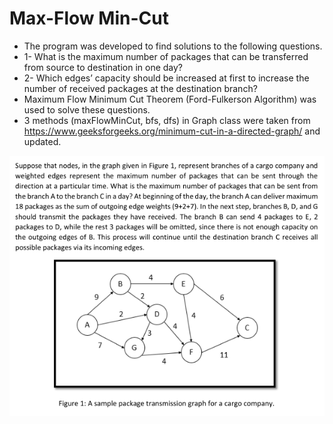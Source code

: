 # Max-Flow Min-Cut

- The program was developed to find solutions to the following questions.
- 1- What is the maximum number of packages that can be transferred from source to destination in one day?
- 2- Which edges’ capacity should be increased at first to increase the number of received packages at the destination branch?
- Maximum Flow Minimum Cut Theorem (Ford-Fulkerson Algorithm) was used to solve these questions.
- 3 methods (maxFlowMinCut, bfs, dfs) in Graph class were taken from https://www.geeksforgeeks.org/minimum-cut-in-a-directed-graph/ and updated.

![info](info.png)
